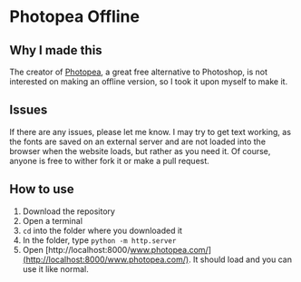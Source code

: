 # Photopea Offline

## Why I made this
The creator of [Photopea](https://www.photopea.com/), a great free alternative to Photoshop, is not interested on making an offline version, so I took it upon myself to make it.

## Issues
If there are any issues, please let me know. I may try to get text working, as the fonts are saved on an external server and are not loaded into the browser when the website loads, but rather as you need it. Of course, anyone is free to wither fork it or make a pull request.

## How to use
1. Download the repository
1. Open a terminal
1. `cd` into the folder where you downloaded it
1. In the folder, type `python -m http.server`
1. Open [http://localhost:8000/www.photopea.com/](http://localhost:8000/www.photopea.com/). It should load and you can use it like normal.
